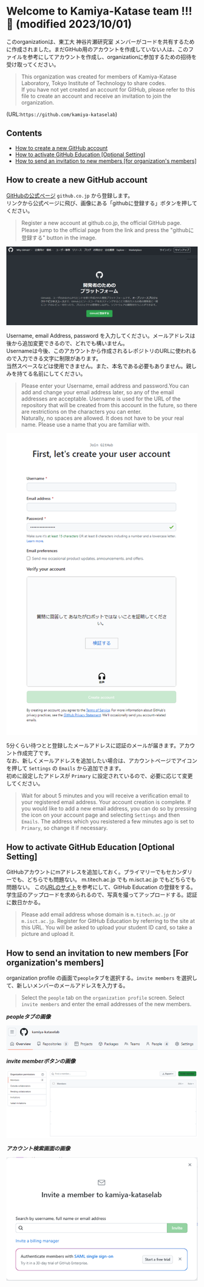 # Welcome to Kamiya-Katase team !!! 🙌 (modified 2023/10/01)
このorganizationは、東工大 神谷片瀬研究室 メンバーがコードを共有するために作成されました。まだGitHub用のアカウントを作成していない人は、このファイルを参考にしてアカウントを作成し、organizationに参加するための招待を受け取ってください。
>This organization was created for members of Kamiya-Katase Laboratory, Tokyo Institute of Technology to share codes.  
>If you have not yet created an account for GitHub, please refer to this file to create an account and receive an invitation to join the organization.

(URL:```https://github.com/kamiya-kataselab```)

## Contents
- [How to create a new GitHub account](#how-to-create-a-new-gitHub-account)
- [How to activate GitHub Education [Optional Setting]](#how-to-activate-github-education-optional-setting)
- [How to send an invitation to new members [for organization's members]](#how-to-send-an-invitation-to-new-members-for-organizations-members)

## How to create a new GitHub account
[GitHubの公式ページ](https://github.co.jp/) ```github.co.jp``` から登録します。  
リンクから公式ページに飛び、画像にある「githubに登録する」ボタンを押してください。
>Register a new account at github.co.jp, the official GitHub page.  
>Please jump to the official page from the link and press the "githubに登録する" button in the image.

<p align="center">
  <img src="/src_image/github_co_jp.png" alt="broken image" />
</p>

Username, email Address, password を入力してください。メールアドレスは後から追加変更できるので、どれでも構いません。  
Usernameは今後、このアカウントから作成されるレポジトリのURLに使われるので入力できる文字に制限があります。  
当然スペースなどは使用できません。また、本名である必要もありません。親しみを持てる名前にしてください。  
>Please enter your Username, email address and password.You can add and change your email address later, so any of the email addresses are acceptable.
>Username is used for the URL of the repository that will be created from this account in the future, so there are restrictions on the characters you can enter.  
>Naturally, no spaces are allowed. It does not have to be your real name. Please use a name that you are familiar with.  

<p align="center">
  <img src="/src_image/github_resister.png" alt="broken image" />
</p>

5分くらい待つとと登録したメールアドレスに認証のメールが届きます。アカウント作成完了です。  
なお、新しくメールアドレスを追加したい場合は、アカウントページでアイコンを押して ```Settings``` の ```Emails``` から追加できます。  
初めに設定したアドレスが ```Primary``` に設定されているので、必要に応じて変更してください。  
>Wait for about 5 minutes and you will receive a verification email to your registered email address. Your account creation is complete.
>If you would like to add a new email address, you can do so by pressing the icon on your account page and selecting ``Settings`` and then ``Emails``.
>The address which you resistered a few minutes ago is set to ``Primary``, so change it if necessary.

## How to activate GitHub Education [Optional Setting]
GitHubアカウントにmアドレスを追加しておく。プライマリーでもセカンダリーでも、どちらでも問題ない。
m.titech.ac.jp でも m.isct.ac.jp でもどちらでも問題ない。
この[URLのサイト](https://qiita.com/Kobayashi2019/items/5adb9bde57691a770419)を参考にして、GitHub Education の登録をする。学生証のアップロードを求められるので、写真を撮ってアップロードする。認証に数日かかる。
>Please add email address whose domain is ```m.titech.ac.jp``` or ```m.isct.ac.jp```.
>Register for GitHub Education by referring to the site at this URL.
>You will be asked to upload your student ID card, so take a picture and upload it.

## How to send an invitation to new members [For organization's members]
organization profile の画面で```people```タブを選択する。```invite members``` を選択して、新しいメンバーのメールアドレスを入力する。
>Select the ``people`` tab on the ``organization profile`` screen. Select ``invite members`` and enter the email addresses of the new members.

*__peopleタブの画像__*  
<p align="center">
  <img src="/src_image/people_tab.png" alt="broken image" />
</p>

*__invite memberボタンの画像__*  
<p align="center">
  <img src="/src_image/invite_member_tab.png" alt="broken image" />
</p>

*__アカウント検索画面の画像__*  
<p align="center">
  <img src="/src_image/search_account.png" alt="broken image" />
</p>

